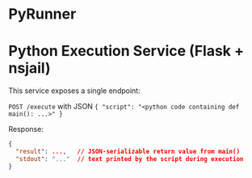 # PyRunner
# Python Execution Service (Flask + nsjail)

This service exposes a single endpoint:

`POST /execute` with JSON `{ "script": "<python code containing def main(): ...>" }`

Response:
```json
{
  "result": ...,   // JSON-serializable return value from main()
  "stdout": "..."  // text printed by the script during execution
}
